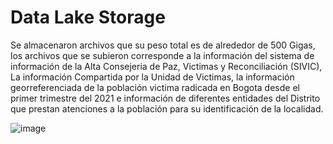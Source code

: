 # Data Lake Storage

Se almacenaron archivos que su peso total es de alrededor de 500 Gigas, los archivos que se subieron corresponde a la información del sistema de información de la Alta Consejeria de Paz, Victimas y Reconciliación (SIVIC), La información Compartida por la Unidad de Victimas, la información georreferenciada de la población victima radicada en Bogota desde el primer trimestre del 2021 e información de diferentes entidades del Distrito que prestan atenciones a la población para su identificación de la localidad.

![image](https://user-images.githubusercontent.com/93198276/139231790-b7e6ba9c-f78b-4681-b85c-ba6842721fbb.png)
